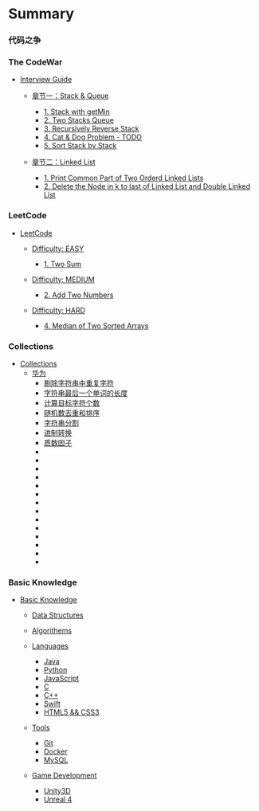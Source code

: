 # Summary

### 代码之争

### The CodeWar

* [Interview Guide](interview_guide/README.md)
	* [章节一：Stack & Queue](interview_guide/chapter_1/README.md)
		* [1. Stack with getMin](interview_guide/chapter_1/1_1.md)
		* [2. Two Stacks Queue](interview_guide/chapter_1/1_2.md)
		* [3. Recursively Reverse Stack](interview_guide/chapter_1/1_3.md)
		* [4. Cat & Dog Problem - TODO](interview_guide/chapter_1/1_4.md)
		* [5. Sort Stack by Stack](interview_guide/chapter_1/1_5.md)

	* [章节二：Linked List](interview_guide/chapter_2/README.md)
		* [1. Print Common Part of Two Orderd Linked Lists](interview_guide/chapter_2/2_1.md)
		* [2. Delete the Node in k to last of Linked List and Double Linked List](interview_guide/chapter_2/2_2.md)

### LeetCode

* [LeetCode](leetcode/README.md)
	* [Difficulty: EASY](leetcode/easy/README.md)
		* [1. Two Sum](leetcode/easy/1/1.md)

	* [Difficulty: MEDIUM](leetcode/medium/README.md)
		* [2. Add Two Numbers](leetcode/medium/2.md)

	* [Difficulty: HARD](leetcode/hard/README.md)
		* [4. Median of Two Sorted Arrays](leetcode/hard/4.md)

### Collections

* [Collections](collections/README.md)
	* [华为](collections/huawei/README.md)
		* [剔除字符串中重复字符](collections/huawei/0/README.md)
		* [字符串最后一个单词的长度](collections/huawei/1/README.md)
		* [计算目标字符个数](collections/huawei/2/README.md)
		* [随机数去重和排序](collections/huawei/3/README.md)
		* [字符串分割](collections/huawei/4/README.md)
		* [进制转换](collections/huawei/5/README.md)
		* [质数因子](collections/huawei/6/README.md)
		* [](collections/huawei/7/README.md)
		* [](collections/huawei/8/README.md)
		* [](collections/huawei/9/README.md)
		* [](collections/huawei/10/README.md)
		* [](collections/huawei/11/README.md)
		* [](collections/huawei/12/README.md)
		* [](collections/huawei/13/README.md)
		* [](collections/huawei/14/README.md)
		* [](collections/huawei/15/README.md)
		* [](collections/huawei/16/README.md)
		* [](collections/huawei/17/README.md)
		* [](collections/huawei/18/README.md)
		* [](collections/huawei/19/README.md)
		* [](collections/huawei/20/README.md)

### Basic Knowledge

* [Basic Knowledge](knowledge/README.md)
	* [Data Structures](knowledge/dataStructures/README.md)

	* [Algorithems](knowledge/algorithems/README.md)

	* [Languages](knowledge/languages/README.md)
		* [Java](knowledge/languages/java/README.md)
		* [Python](knowledge/languages/python/README.md)
		* [JavaScript](knowledge/languages/javaScript/README.md)
		* [C](knowledge/languages/c/README.md)
		* [C++](knowledge/languages/cpp/README.md)
		* [Swift](knowledge/languages/swift/README.md)
		* [HTML5 && CSS3](knowledge/languages/html5_css3/README.md)

	* [Tools](knowledge/tools/README.md)
		* [Git](knowledge/tools/git/README.md)
		* [Docker](knowledge/tools/docker/README.md)
		* [MySQL](knowledge/tools/mySql/README.md)

	* [Game Development](knowledge/gameDevelopment/README.md)
		* [Unity3D](knowledge/gameDevelopment/unity3D/README.md)
		* [Unreal 4](knowledge/gameDevelopment/unreal4/README.md)
